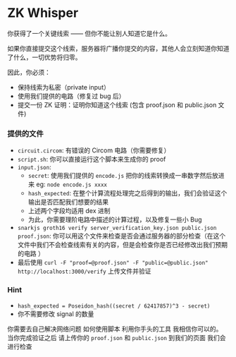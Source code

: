 # ZK Whisper

你获得了一个关键线索 —— 但你不能让别人知道它是什么。

如果你直接提交这个线索，服务器将广播你提交的内容，其他人会立刻知道你知道了什么，一切优势将归零。

因此，你必须：

- 保持线索为私密（private input）
- 使用我们提供的电路（修复过 bug 后）
- 提交一份 ZK 证明：证明你知道这个线索 (包含 proof.json 和 public.json 文件)

### 提供的文件

- `circuit.circom`: 有错误的 Circom 电路（你需要修复）
- `script.sh`: 你可以直接运行这个脚本来生成你的 proof
- `input.json`: 
  - `secret`: 使用我们提供的 `encode.js` 把你的线索转换成一串数字然后放进来 eg: `node encode.js xxxx`
  - `hash_expected`: 在整个计算流程处理完之后得到的输出，我们会验证这个输出是否匹配我们想要的结果
  - 上述两个字段均适用 dex 进制
  - 为此，你需要理阶电路中描述的计算过程，以及修复一些小 Bug
- `snarkjs groth16 verify server_verification_key.json public.json proof.json`: 你可以用这个文件来检查是否会通过服务器的部分检查（在这个文件中我们不会检查线索有关的内容，但是会检查你是否已经修改出我们预期的电路 ）
- 最后使用 `curl -F "proof=@proof.json" -F "public=@public.json" http://localhost:3000/verify` 上传文件并验证

### Hint

- `hash_expected = Poseidon_hash((secret / 62417857)^3 - secret)`
- 你不需要修改 signal 的数量

你需要去自己解决网络问题 如何使用脚本 利用你手头的工具 我相信你可以的。
当你完成验证之后 请上传你的 `proof.json` 和 `public.json` 到我们的页面 我们会进行检查

